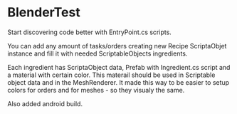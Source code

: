 # BlenderTest

Start discovering code better with EntryPoint.cs scripts.

You can add any amount of tasks/orders creating new Recipe ScriptaObjet instance and fill it with needed ScriptableObjects ingredients.

Each ingredient has ScriptaObject data, Prefab with Ingredient.cs script and a material with certain color. 
This materail should be used in Scriptable object data and in the MeshRenderer. 
It made this way to be easier to setup colors for orders and for meshes - so they visualy the same.

Also added android build.
